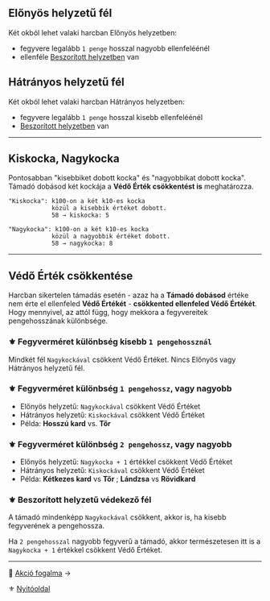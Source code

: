 ## Előnyös helyzetű fél

Két okból lehet valaki harcban Előnyös helyzetben:
- fegyvere legalább `1 penge` hosszal nagyobb ellenfeléénél
- ellenféle [Beszorított helyzetben](064_01_harci_helyzetek.md#beszor%C3%ADtott-helyzet) van

## Hátrányos helyzetű fél

Két okból lehet valaki harcban Hátrányos helyzetben:
- fegyvere legalább `1 penge` hosszal kisebb ellenfeléénél
- [Beszorított helyzetben](064_01_harci_helyzetek.md#beszor%C3%ADtott-helyzet) van

---
## Kiskocka, Nagykocka

Pontosabban "kisebbiket dobott kocka" és "nagyobbikat dobott kocka". Támadó dobásod két kockája a **Védő Érték csökkentést is** meghatározza.

```
"Kiskocka": k100-on a két k10-es kocka
            közül a kisebbik értéket dobott.
            58 → kiskocka: 5

"Nagykocka": k100-on a két k10-es kocka
            közül a nagyobbik értéket dobott.
            58 → nagykocka: 8
```

---
## Védő Érték csökkentése

Harcban sikertelen támadás esetén - azaz ha a **Támadó dobásod** értéke nem érte el ellenfeled **Védő Értékét** - **csökkented ellenfeled Védő Értékét**. Hogy mennyivel, az attól függ, hogy mekkora a fegyvereitek pengehosszának különbsége.

### ⚜️ Fegyverméret különbség kisebb `1 pengehossznál`

Mindkét fél `Nagykockával` csökkent Védő Értéket. Nincs Előnyös vagy Hátrányos helyzetű fél.

### ⚜️ Fegyverméret különbség `1 pengehossz`, vagy nagyobb

- Előnyös helyzetű: `Nagykockával` csökkent Védő Értéket
- Hátrányos helyzetű: `Kiskockával` csökkent Védő Értéket
- Példa: **Hosszú kard**  vs. **Tőr**

### ⚜️ Fegyverméret különbség `2 pengehossz`, vagy nagyobb

- Előnyös helyzetű: `Nagykocka + 1` értékkel csökkent Védő Értéket
- Hátrányos helyzetű: `Kiskockával` csökkent Védő Értéket
- Példa: **Kétkezes kard** vs **Tőr** ; **Lándzsa** vs **Rövidkard**

### ⚜️ Beszorított helyzetű védekező fél

A támadó mindenképp `Nagykockával` csökkent, akkor is, ha kisebb fegyverének a pengehossza.

Ha `2 pengehosszal` nagyobb fegyverű a támadó, akkor természetesen itt is a `Nagykocka + 1` értékkel csökkent Védő Értéket.

---

🔗 [Akció fogalma](063_02_akcio_fogalma.md) →

⚜️ [Nyitóoldal](start.md)